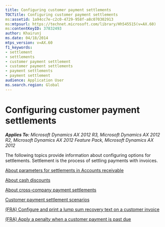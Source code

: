```yaml
---
title: Configuring customer payment settlements
TOCTitle: Configuring customer payment settlements
ms:assetid: 1a94cc7e-c2c0-4729-958f-a8c070302913
ms:mtpsurl: https://technet.microsoft.com/library/Hh545515(v=AX.60)
ms:contentKeyID: 37832493
author: Khairunj
ms.date: 04/18/2014
mtps_version: v=AX.60
f1_keywords:
- settlement
- settlements
- customer payment settlement
- customer payment settlements
- payment settlements
- payment settlement
audience: Application User
ms.search.region: Global
---
```


# Configuring customer payment settlements 


_**Applies To:** Microsoft Dynamics AX 2012 R3, Microsoft Dynamics AX 2012 R2, Microsoft Dynamics AX 2012 Feature Pack, Microsoft Dynamics AX 2012_

The following topics provide information about configuring options for settlements. Settlement is the process of settling payments with invoices.

[About parameters for settlements in Accounts receivable](about-parameters-for-settlements-in-accounts-receivable.md)

[About cash discounts](about-cash-discounts.md)

[About cross-company payment settlements](about-cross-company-payment-settlements.md)

[Customer payment settlement scenarios](customer-payment-settlement-scenarios.md)

[(FRA) Configure and print a lump sum recovery text on a customer invoice](fra-configure-and-print-a-lump-sum-recovery-text-on-a-customer-invoice.md)

[(FRA) Apply a penalty when a customer payment is past due](fra-apply-a-penalty-when-a-customer-payment-is-past-due.md)

  


